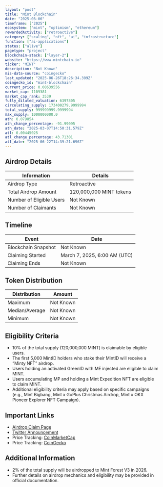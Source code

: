 ```yaml
---
layout: "post"
title: "Mint Blockchain"
date: "2025-03-06"
timeframe: ["2025"]
ecosystem: ["mint", "optimism", "ethereum"]
rewardedActivity: ["retroactive"]
category: ["scaling", "nft", "ai", "infrastructure"]
function: ["ai-applications"]
status: ["alive"]
pagetype: "project"
blockchain-stack: ["layer-2"]
website: "https://www.mintchain.io"
ticker: "MINT"
description: "Not Known"
mis-data-source: "coingecko"
last_updated: "2025-06-26T18:26:34.309Z"
coingecko_id: "mint-blockchain"
current_price: 0.00639556
market_cap: 1109381
market_cap_rank: 3539
fully_diluted_valuation: 6397805
circulating_supply: 173400279.9999994
total_supply: 999999999.9999994
max_supply: 1000000000.0
ath: 0.079854
ath_change_percentage: -91.99095
ath_date: "2025-03-07T14:50:31.579Z"
atl: 0.00445025
atl_change_percentage: 43.71301
atl_date: "2025-06-22T14:39:21.696Z"
---
```


## Airdrop Details

| Information              | Details                 |
| ------------------------ | ----------------------- |
| Airdrop Type             | Retroactive             |
| Total Airdrop Amount     | 120,000,000 MINT tokens |
| Number of Eligible Users | Not Known               |
| Number of Claimants      | Not Known               |

## Timeline

| Event               | Date                         |
| ------------------- | ---------------------------- |
| Blockchain Snapshot | Not Known                    |
| Claiming Started    | March 7, 2025, 6:00 AM (UTC) |
| Claiming Ends       | Not Known                    |

## Token Distribution

| Distribution   | Amount    |
| -------------- | --------- |
| Maximum        | Not Known |
| Median/Average | Not Known |
| Minimum        | Not Known |

## Eligibility Criteria

- 10% of the total supply (120,000,000 MINT) is claimable by eligible users.
- The first 5,000 MintID holders who stake their MintID will receive a “Minty NFT” airdrop.
- Users holding an activated GreenID with ME injected are eligible to claim MINT.
- Users accumulating MP and holding a Mint Expedition NFT are eligible to claim MINT.
- Additional eligibility criteria may apply based on specific campaigns (e.g., Mint Bigbang, Mint x GoPlus Christmas Airdrop, Mint x OKX Pioneer Explorer NFT Campaign).

## Important Links

- [Airdrop Claim Page](https://www.mintchain.io/airdrop/claim)
- [Twitter Announcement](https://x.com/Mint_Blockchain/status/1897890105156943945)
- Price Tracking: [CoinMarketCap](https://coinmarketcap.com/currencies/mint-blockchain)
- Price Tracking: [CoinGecko](https://www.coingecko.com/en/coins/mint-blockchain)

## Additional Information

- 2% of the total supply will be airdropped to Mint Forest V3 in 2026.
- Further details on airdrop mechanics and eligibility may be provided in official documentation.